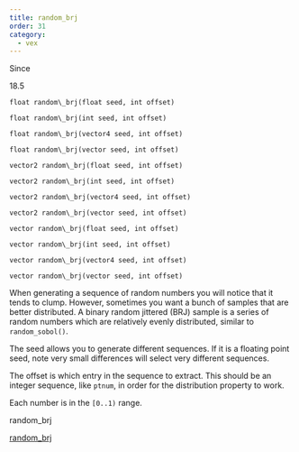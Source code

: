 ```yaml
---
title: random_brj
order: 31
category:
  - vex
---
```


Since

18.5

`float random\_brj(float seed, int offset)`

`float random\_brj(int seed, int offset)`

`float random\_brj(vector4 seed, int offset)`

`float random\_brj(vector seed, int offset)`

`vector2 random\_brj(float seed, int offset)`

`vector2 random\_brj(int seed, int offset)`

`vector2 random\_brj(vector4 seed, int offset)`

`vector2 random\_brj(vector seed, int offset)`

`vector random\_brj(float seed, int offset)`

`vector random\_brj(int seed, int offset)`

`vector random\_brj(vector4 seed, int offset)`

`vector random\_brj(vector seed, int offset)`

When generating a sequence of random numbers you will notice that it tends to
clump. However, sometimes you want a bunch of samples that are better distributed. A binary random jittered (BRJ) sample is a series of random numbers which are relatively evenly distributed, similar to `random_sobol()`.

The seed allows you to generate different sequences. If it is a floating point seed, note very small differences will select very different sequences.

The offset is which entry in the sequence to extract. This should be an integer sequence, like `ptnum`, in order for the distribution property to work.

Each number is in the `[0..1)` range.

random_brj

[random_brj](random_brj.html)
